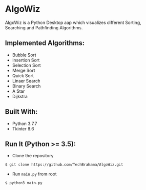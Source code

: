 # AlgoWiz
<p>AlgoWiz is a Python Desktop aap which visualizes different Sorting, Searching and Pathfinding Algorithms.</p>

<!-- <table>
  <tr>
    
  </tr>
</table> -->

## Implemented Algorithms:
* Bubble Sort 
* Insertion Sort 
* Selection Sort 
* Merge Sort 
* Quick Sort 
* Linaer Search
* Binary Search
* A Star
* Dijkstra

## Built With:
* Python 3.7.7
* Tkinter 8.6


## Run It (Python >= 3.5):
- Clone the repository
```bash
$ git clone https://github.com/TechBrahama/AlgoWiz.git
```
- Run ```main.py``` from root
```bash
$ python3 main.py 
```

